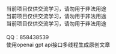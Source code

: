 当前项目仅供交流学习，请勿用于非法用途<br>
当前项目仅供交流学习，请勿用于非法用途<br>
当前项目仅供交流学习，请勿用于非法用途<br>
<br>
QQ：858438539<br>
使用openai gpt api接口多线程生成原创文章
